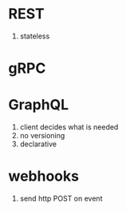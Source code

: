 

# REST

1. stateless

# gRPC


# GraphQL

1. client decides what is needed
1. no versioning
1. declarative

# webhooks

1. send http POST on event
